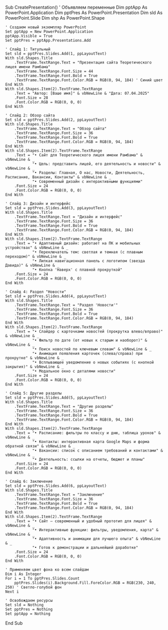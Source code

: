 Sub CreatePresentation()
    ' Объявляем переменные
    Dim pptApp As PowerPoint.Application
    Dim pptPres As PowerPoint.Presentation
    Dim sld As PowerPoint.Slide
    Dim shp As PowerPoint.Shape
    
    ' Создаем новый экземпляр PowerPoint
    Set pptApp = New PowerPoint.Application
    pptApp.Visible = True
    Set pptPres = pptApp.Presentations.Add
    
    ' Слайд 1: Титульный
    Set sld = pptPres.Slides.Add(1, ppLayoutText)
    With sld.Shapes.Title
        .TextFrame.TextRange.Text = "Презентация сайта Теоретического лицея имени Рамбама"
        .TextFrame.TextRange.Font.Size = 44
        .TextFrame.TextRange.Font.Bold = True
        .TextFrame.TextRange.Font.Color.RGB = RGB(0, 94, 184) ' Синий цвет
    End With
    With sld.Shapes.Item(2).TextFrame.TextRange
        .Text = "Автор: [Ваше имя]" & vbNewLine & "Дата: 07.04.2025"
        .Font.Size = 28
        .Font.Color.RGB = RGB(0, 0, 0)
    End With
    
    ' Слайд 2: Обзор сайта
    Set sld = pptPres.Slides.Add(2, ppLayoutText)
    With sld.Shapes.Title
        .TextFrame.TextRange.Text = "Обзор сайта"
        .TextFrame.TextRange.Font.Size = 36
        .TextFrame.TextRange.Font.Bold = True
        .TextFrame.TextRange.Font.Color.RGB = RGB(0, 94, 184)
    End With
    With sld.Shapes.Item(2).TextFrame.TextRange
        .Text = "• Сайт для Теоретического лицея имени Рамбама" & vbNewLine & _
                "• Цель: представить лицей, его деятельность и новости" & vbNewLine & _
                "• Разделы: Главная, О нас, Новости, Деятельность, Расписание, Вакансии, Контакты" & vbNewLine & _
                "• Современный дизайн с интерактивными функциями"
        .Font.Size = 24
        .Font.Color.RGB = RGB(0, 0, 0)
    End With
    
    ' Слайд 3: Дизайн и интерфейс
    Set sld = pptPres.Slides.Add(3, ppLayoutText)
    With sld.Shapes.Title
        .TextFrame.TextRange.Text = "Дизайн и интерфейс"
        .TextFrame.TextRange.Font.Size = 36
        .TextFrame.TextRange.Font.Bold = True
        .TextFrame.TextRange.Font.Color.RGB = RGB(0, 94, 184)
    End With
    With sld.Shapes.Item(2).TextFrame.TextRange
        .Text = "• Адаптивный дизайн: работает на ПК и мобильных устройствах" & vbNewLine & _
                "• Переключатель тем: светлая и темная (с плавным переходом)" & vbNewLine & _
                "• Липкая навигационная панель с логотипом (звезда Давида)" & vbNewLine & _
                "• Кнопка 'Наверх' с плавной прокруткой"
        .Font.Size = 24
        .Font.Color.RGB = RGB(0, 0, 0)
    End With
    
    ' Слайд 4: Раздел "Новости"
    Set sld = pptPres.Slides.Add(4, ppLayoutText)
    With sld.Shapes.Title
        .TextFrame.TextRange.Text = "Раздел 'Новости'"
        .TextFrame.TextRange.Font.Size = 36
        .TextFrame.TextRange.Font.Bold = True
        .TextFrame.TextRange.Font.Color.RGB = RGB(0, 94, 184)
    End With
    With sld.Shapes.Item(2).TextFrame.TextRange
        .Text = "• Слайдер с карточками новостей (прокрутка влево/вправо)" & vbNewLine & _
                "• Фильтр по дате (от новых к старым и наоборот)" & vbNewLine & _
                "• Поиск новостей по ключевым словам" & vbNewLine & _
                "• Анимация появления карточек (слева/справа) при прокрутке" & vbNewLine & _
                "• Всплывающее уведомление о новых событиях (с кнопкой закрытия)" & vbNewLine & _
                "• Модальное окно с деталями новости"
        .Font.Size = 24
        .Font.Color.RGB = RGB(0, 0, 0)
    End With
    
    ' Слайд 5: Другие разделы
    Set sld = pptPres.Slides.Add(5, ppLayoutText)
    With sld.Shapes.Title
        .TextFrame.TextRange.Text = "Другие разделы"
        .TextFrame.TextRange.Font.Size = 36
        .TextFrame.TextRange.Font.Bold = True
        .TextFrame.TextRange.Font.Color.RGB = RGB(0, 94, 184)
    End With
    With sld.Shapes.Item(2).TextFrame.TextRange
        .Text = "• Расписание: фильтры по классу и дню, таблица уроков" & vbNewLine & _
                "• Контакты: интерактивная карта Google Maps и форма обратной связи" & vbNewLine & _
                "• Вакансии: список с описанием требований и контактами" & vbNewLine & _
                "• Деятельность: ссылки на отчеты, бюджет и планы"
        .Font.Size = 24
        .Font.Color.RGB = RGB(0, 0, 0)
    End With
    
    ' Слайд 6: Заключение
    Set sld = pptPres.Slides.Add(6, ppLayoutText)
    With sld.Shapes.Title
        .TextFrame.TextRange.Text = "Заключение"
        .TextFrame.TextRange.Font.Size = 36
        .TextFrame.TextRange.Font.Bold = True
        .TextFrame.TextRange.Font.Color.RGB = RGB(0, 94, 184)
    End With
    With sld.Shapes.Item(2).TextFrame.TextRange
        .Text = "• Сайт — современный и удобный прототип для лицея" & vbNewLine & _
                "• Интерактивные функции: фильтры, уведомления, карта" & vbNewLine & _
                "• Адаптивность и анимации для лучшего опыта" & vbNewLine & _
                "• Готов к демонстрации и дальнейшей доработке"
        .Font.Size = 24
        .Font.Color.RGB = RGB(0, 0, 0)
    End With
    
    ' Применяем цвет фона ко всем слайдам
    Dim i As Integer
    For i = 1 To pptPres.Slides.Count
        pptPres.Slides(i).Background.Fill.ForeColor.RGB = RGB(230, 240, 250) ' Светло-голубой фон
    Next i
    
    ' Освобождаем ресурсы
    Set sld = Nothing
    Set pptPres = Nothing
    Set pptApp = Nothing
End Sub
